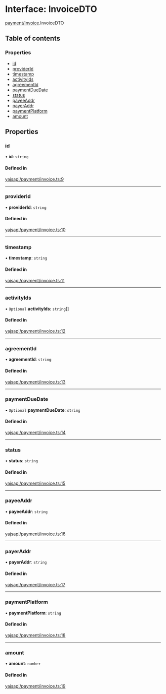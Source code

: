 # Interface: InvoiceDTO

[payment/invoice](../modules/payment_invoice.md).InvoiceDTO

## Table of contents

### Properties

- [id](payment_invoice.InvoiceDTO.md#id)
- [providerId](payment_invoice.InvoiceDTO.md#providerid)
- [timestamp](payment_invoice.InvoiceDTO.md#timestamp)
- [activityIds](payment_invoice.InvoiceDTO.md#activityids)
- [agreementId](payment_invoice.InvoiceDTO.md#agreementid)
- [paymentDueDate](payment_invoice.InvoiceDTO.md#paymentduedate)
- [status](payment_invoice.InvoiceDTO.md#status)
- [payeeAddr](payment_invoice.InvoiceDTO.md#payeeaddr)
- [payerAddr](payment_invoice.InvoiceDTO.md#payeraddr)
- [paymentPlatform](payment_invoice.InvoiceDTO.md#paymentplatform)
- [amount](payment_invoice.InvoiceDTO.md#amount)

## Properties

### id

• **id**: `string`

#### Defined in

[yajsapi/payment/invoice.ts:9](https://github.com/golemfactory/yajsapi/blob/d7422f1/yajsapi/payment/invoice.ts#L9)

___

### providerId

• **providerId**: `string`

#### Defined in

[yajsapi/payment/invoice.ts:10](https://github.com/golemfactory/yajsapi/blob/d7422f1/yajsapi/payment/invoice.ts#L10)

___

### timestamp

• **timestamp**: `string`

#### Defined in

[yajsapi/payment/invoice.ts:11](https://github.com/golemfactory/yajsapi/blob/d7422f1/yajsapi/payment/invoice.ts#L11)

___

### activityIds

• `Optional` **activityIds**: `string`[]

#### Defined in

[yajsapi/payment/invoice.ts:12](https://github.com/golemfactory/yajsapi/blob/d7422f1/yajsapi/payment/invoice.ts#L12)

___

### agreementId

• **agreementId**: `string`

#### Defined in

[yajsapi/payment/invoice.ts:13](https://github.com/golemfactory/yajsapi/blob/d7422f1/yajsapi/payment/invoice.ts#L13)

___

### paymentDueDate

• `Optional` **paymentDueDate**: `string`

#### Defined in

[yajsapi/payment/invoice.ts:14](https://github.com/golemfactory/yajsapi/blob/d7422f1/yajsapi/payment/invoice.ts#L14)

___

### status

• **status**: `string`

#### Defined in

[yajsapi/payment/invoice.ts:15](https://github.com/golemfactory/yajsapi/blob/d7422f1/yajsapi/payment/invoice.ts#L15)

___

### payeeAddr

• **payeeAddr**: `string`

#### Defined in

[yajsapi/payment/invoice.ts:16](https://github.com/golemfactory/yajsapi/blob/d7422f1/yajsapi/payment/invoice.ts#L16)

___

### payerAddr

• **payerAddr**: `string`

#### Defined in

[yajsapi/payment/invoice.ts:17](https://github.com/golemfactory/yajsapi/blob/d7422f1/yajsapi/payment/invoice.ts#L17)

___

### paymentPlatform

• **paymentPlatform**: `string`

#### Defined in

[yajsapi/payment/invoice.ts:18](https://github.com/golemfactory/yajsapi/blob/d7422f1/yajsapi/payment/invoice.ts#L18)

___

### amount

• **amount**: `number`

#### Defined in

[yajsapi/payment/invoice.ts:19](https://github.com/golemfactory/yajsapi/blob/d7422f1/yajsapi/payment/invoice.ts#L19)
